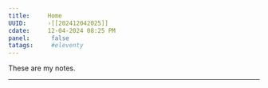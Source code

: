 ```yaml
---
title:     Home
UUID:      ›[[202412042025]] 
cdate:     12-04-2024 08:25 PM
panel:      false
tatags:     #eleventy   
---
```



These are my notes. 


----------------------------------


